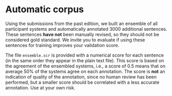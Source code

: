 # Automatic corpus

Using the submissions from the past edition, we built an ensemble of all participant systems and automatically annotated 3000 additional sentences. These sentences **have not** been manually revised, so they should not be considered gold standard. We invite you to evaluate if using these sentences for training improves your validation score. 

The file `ensemble.scr` is provided with a numerical score for each sentence (in the same order they appear in the plain text file). This score is based on the agreement of the ensembled systems, i.e., a score of 0.5 means that on average 50% of the systems agree on each annotation. The score is **not** an indication of quality of the annotation, since no human review has been performed, but a smaller score should be correlated with a less accurate annotation. Use at your own risk.
